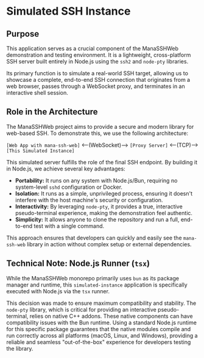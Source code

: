# Simulated SSH Instance

## Purpose

This application serves as a crucial component of the ManaSSHWeb demonstration and testing environment. It is a lightweight, cross-platform SSH server built entirely in Node.js using the `ssh2` and `node-pty` libraries.

Its primary function is to simulate a real-world SSH target, allowing us to showcase a complete, end-to-end SSH connection that originates from a web browser, passes through a WebSocket proxy, and terminates in an interactive shell session.

## Role in the Architecture

The ManaSSHWeb project aims to provide a secure and modern library for web-based SSH. To demonstrate this, we use the following architecture:

`[Web App with mana-ssh-web]` <--(WebSocket)--> `[Proxy Server]` <--(TCP)--> `[This Simulated Instance]`

This simulated server fulfills the role of the final SSH endpoint. By building it in Node.js, we achieve several key advantages:

- **Portability:** It runs on any system with Node.js/Bun, requiring no system-level `sshd` configuration or Docker.
- **Isolation:** It runs as a simple, unprivileged process, ensuring it doesn't interfere with the host machine's security or configuration.
- **Interactivity:** By leveraging `node-pty`, it provides a true, interactive pseudo-terminal experience, making the demonstration feel authentic.
- **Simplicity:** It allows anyone to clone the repository and run a full, end-to-end test with a single command.

This approach ensures that developers can quickly and easily see the `mana-ssh-web` library in action without complex setup or external dependencies.

## Technical Note: Node.js Runner (`tsx`)

While the ManaSSHWeb monorepo primarily uses `bun` as its package manager and runtime, this `simulated-instance` application is specifically executed with Node.js via the `tsx` runner.

This decision was made to ensure maximum compatibility and stability. The `node-pty` library, which is critical for providing an interactive pseudo-terminal, relies on native C++ addons. These native components can have compatibility issues with the Bun runtime. Using a standard Node.js runtime for this specific package guarantees that the native modules compile and run correctly across all platforms (macOS, Linux, and Windows), providing a reliable and seamless "out-of-the-box" experience for developers testing the library.
